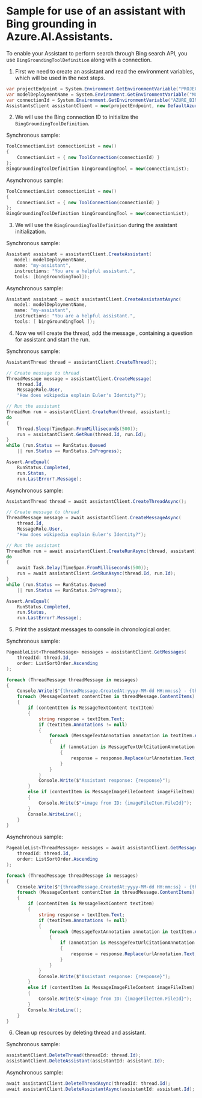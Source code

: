 # Sample for use of an assistant with Bing grounding in Azure.AI.Assistants.

To enable your Assistant to perform search through Bing search API, you use `BingGroundingToolDefinition` along with a connection.
1. First we need to create an assistant and read the environment variables, which will be used in the next steps.

```C# Snippet:AssistantsBingGrounding_CreateProject
var projectEndpoint = System.Environment.GetEnvironmentVariable("PROJECT_ENDPOINT");
var modelDeploymentName = System.Environment.GetEnvironmentVariable("MODEL_DEPLOYMENT_NAME");
var connectionId = System.Environment.GetEnvironmentVariable("AZURE_BING_CONECTION_ID");
AssistantsClient assistantClient = new(projectEndpoint, new DefaultAzureCredential());
```

2. We will use the Bing connection ID to initialize the `BingGroundingToolDefinition`.

Synchronous sample:
```C# Snippet:AssistantsBingGrounding_GetConnection
ToolConnectionList connectionList = new()
{
    ConnectionList = { new ToolConnection(connectionId) }
};
BingGroundingToolDefinition bingGroundingTool = new(connectionList);
```

Asynchronous sample:
```C# Snippet:AssistantsBingGroundingAsync_GetConnection
ToolConnectionList connectionList = new()
{
    ConnectionList = { new ToolConnection(connectionId) }
};
BingGroundingToolDefinition bingGroundingTool = new(connectionList);
```

3. We will use the `BingGroundingToolDefinition` during the assistant initialization.

Synchronous sample:
```C# Snippet:AssistantsBingGrounding_CreateAgent
Assistant assistant = assistantClient.CreateAssistant(
   model: modelDeploymentName,
   name: "my-assistant",
   instructions: "You are a helpful assistant.",
   tools: [bingGroundingTool]);
```

Asynchronous sample:
```C# Snippet:AssistantsBingGroundingAsync_CreateAgent
Assistant assistant = await assistantClient.CreateAssistantAsync(
   model: modelDeploymentName,
   name: "my-assistant",
   instructions: "You are a helpful assistant.",
   tools: [ bingGroundingTool ]);
```

4. Now we will create the thread, add the message , containing a question for assistant and start the run.

Synchronous sample:
```C# Snippet:AssistantsBingGrounding_CreateThreadMessage
AssistantThread thread = assistantClient.CreateThread();

// Create message to thread
ThreadMessage message = assistantClient.CreateMessage(
    thread.Id,
    MessageRole.User,
    "How does wikipedia explain Euler's Identity?");

// Run the assistant
ThreadRun run = assistantClient.CreateRun(thread, assistant);
do
{
    Thread.Sleep(TimeSpan.FromMilliseconds(500));
    run = assistantClient.GetRun(thread.Id, run.Id);
}
while (run.Status == RunStatus.Queued
    || run.Status == RunStatus.InProgress);

Assert.AreEqual(
    RunStatus.Completed,
    run.Status,
    run.LastError?.Message);
```

Asynchronous sample:
```C# Snippet:AssistantsBingGroundingAsync_CreateThreadMessage
AssistantThread thread = await assistantClient.CreateThreadAsync();

// Create message to thread
ThreadMessage message = await assistantClient.CreateMessageAsync(
    thread.Id,
    MessageRole.User,
    "How does wikipedia explain Euler's Identity?");

// Run the assistant
ThreadRun run = await assistantClient.CreateRunAsync(thread, assistant);
do
{
    await Task.Delay(TimeSpan.FromMilliseconds(500));
    run = await assistantClient.GetRunAsync(thread.Id, run.Id);
}
while (run.Status == RunStatus.Queued
    || run.Status == RunStatus.InProgress);

Assert.AreEqual(
    RunStatus.Completed,
    run.Status,
    run.LastError?.Message);
```

5. Print the assistant messages to console in chronological order.

Synchronous sample:
```C# Snippet:AssistantsBingGrounding_Print
PageableList<ThreadMessage> messages = assistantClient.GetMessages(
    threadId: thread.Id,
    order: ListSortOrder.Ascending
);

foreach (ThreadMessage threadMessage in messages)
{
    Console.Write($"{threadMessage.CreatedAt:yyyy-MM-dd HH:mm:ss} - {threadMessage.Role,10}: ");
    foreach (MessageContent contentItem in threadMessage.ContentItems)
    {
        if (contentItem is MessageTextContent textItem)
        {
            string response = textItem.Text;
            if (textItem.Annotations != null)
            {
                foreach (MessageTextAnnotation annotation in textItem.Annotations)
                {
                    if (annotation is MessageTextUrlCitationAnnotation urlAnnotation)
                    {
                        response = response.Replace(urlAnnotation.Text, $" [{urlAnnotation.UrlCitation.Title}]({urlAnnotation.UrlCitation.Url})");
                    }
                }
            }
            Console.Write($"Assistant response: {response}");
        }
        else if (contentItem is MessageImageFileContent imageFileItem)
        {
            Console.Write($"<image from ID: {imageFileItem.FileId}");
        }
        Console.WriteLine();
    }
}
```

Asynchronous sample:
```C# Snippet:AssistantsBingGroundingAsync_Print
PageableList<ThreadMessage> messages = await assistantClient.GetMessagesAsync(
    threadId: thread.Id,
    order: ListSortOrder.Ascending
);

foreach (ThreadMessage threadMessage in messages)
{
    Console.Write($"{threadMessage.CreatedAt:yyyy-MM-dd HH:mm:ss} - {threadMessage.Role,10}: ");
    foreach (MessageContent contentItem in threadMessage.ContentItems)
    {
        if (contentItem is MessageTextContent textItem)
        {
            string response = textItem.Text;
            if (textItem.Annotations != null)
            {
                foreach (MessageTextAnnotation annotation in textItem.Annotations)
                {
                    if (annotation is MessageTextUrlCitationAnnotation urlAnnotation)
                    {
                        response = response.Replace(urlAnnotation.Text, $" [{urlAnnotation.UrlCitation.Title}]({urlAnnotation.UrlCitation.Url})");
                    }
                }
            }
            Console.Write($"Assistant response: {response}");
        }
        else if (contentItem is MessageImageFileContent imageFileItem)
        {
            Console.Write($"<image from ID: {imageFileItem.FileId}");
        }
        Console.WriteLine();
    }
}
```

6. Clean up resources by deleting thread and assistant.

Synchronous sample:
```C# Snippet:AssistantsBingGroundingCleanup
assistantClient.DeleteThread(threadId: thread.Id);
assistantClient.DeleteAssistant(assistantId: assistant.Id);
```

Asynchronous sample:
```C# Snippet:AssistantsBingGroundingCleanupAsync
await assistantClient.DeleteThreadAsync(threadId: thread.Id);
await assistantClient.DeleteAssistantAsync(assistantId: assistant.Id);
```
